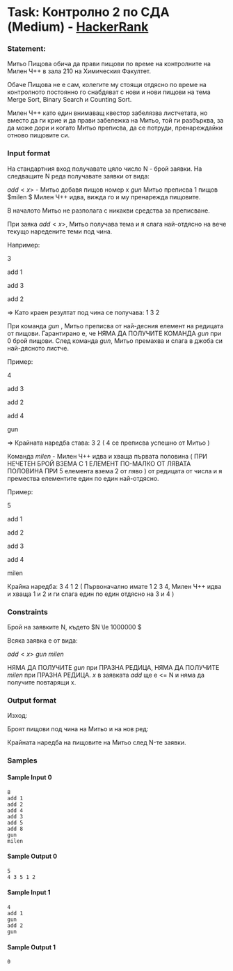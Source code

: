 # Task: Контролно 2 по СДА (Medium) - [HackerRank](https://www.hackerrank.com/contests/sda-hw-4-2023/challenges/exam-5-1)


### Statement:
Митьо Пищова обича да прави пищови по време на контролните на Милен Ч++ в зала 210 на Химическия Факултет.


Обаче Пищова не е сам, колегите му стоящи отдясно по време на контролното постоянно го снабдяват с нови и нови пищови на тема Merge Sort, Binary Search и Counting Sort.


Милен Ч++ като един внимаващ квестор забелязва листчетата, но вместо да ги крие и да прави забележка на Митьо, той ги разбърква, за да може дори и когато Митьо преписва, да се потруди, пренареждайки отново пищовите си.

 

### Input format

На стандартния вход получавате цяло число N - брой заявки. На следващите N реда получавате заявки от вида:

$add <x>$ - Митьо добавя пищов номер х
$gun$ Митьо преписва 1 пищов
$milen $  Милен Ч++ идва, вижда го и му пренарежда пищовите.

В началото Митьо не разполага с никакви средства за преписване.

При заяка $add<x>$, Митьо получава тема и я слага най-отдясно на вече текущо наредените теми под чина.

Например:

3

add 1

add 3

add 2

=>  Като краен резултат под чина се получава: 1 3 2

При команда $gun$ , Митьо преписва от най-десния елемент на редицата от пищови. Гарантирано е, че НЯМА ДА ПОЛУЧИТЕ КОМАНДА $gun$ при 0 брой пищови. След команда $gun$, Митьо премахва и слага в джоба си най-дясното листче.

Пример:

4

add 3

add 2

add 4

gun

=> Крайната наредба става: 3 2 ( 4 се преписва успешно от Митьо )

Команда $milen$  - Милен Ч++ идва и хваща първата половина ( ПРИ НЕЧЕТЕН БРОЙ ВЗЕМА С 1 ЕЛЕМЕНТ ПО-МАЛКО ОТ ЛЯВАТА ПОЛОВИНА ПРИ 5 елемента взема 2 от ляво ) от редицата от числа и я премества елементите един по един най-отдясно.

Пример:

5

add 1

add 2

add 3

add 4

milen

Крайна наредба: 3 4 1 2 ( Първоначално имате 1 2 3 4, Милен Ч++ идва и хваща 1 и 2 и ги слага един по един отдясно на 3 и 4 )



### Constraints

Брой на заявките N, където $N \le 1000000 $

Всяка заявка е от вида:

$add<x>$
$gun$
$milen$

НЯМА ДА ПОЛУЧИТЕ $gun$ при ПРАЗНА РЕДИЦА, НЯМА ДА ПОЛУЧИТЕ $milen$ при ПРАЗНА РЕДИЦА. $x$  в заявката $add$  ще е <= N и няма да получите повтарящи x.


### Output format

Изход:

Броят пищови под чина на Митьо и на нов ред:

Крайната наредба на пищовите на Митьо след N-те заявки.

### Samples


#### Sample Input 0
```
8
add 1
add 2
add 4
add 3
add 5
add 8
gun
milen
```

#### Sample Output 0
```
5
4 3 5 1 2
```

#### Sample Input 1
```
4
add 1
gun
add 2
gun
```

#### Sample Output 1
```
0
```
